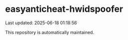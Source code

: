 # easyanticheat-hwidspoofer

Last updated: 2025-06-18 01:18:56

This repository is automatically maintained.
